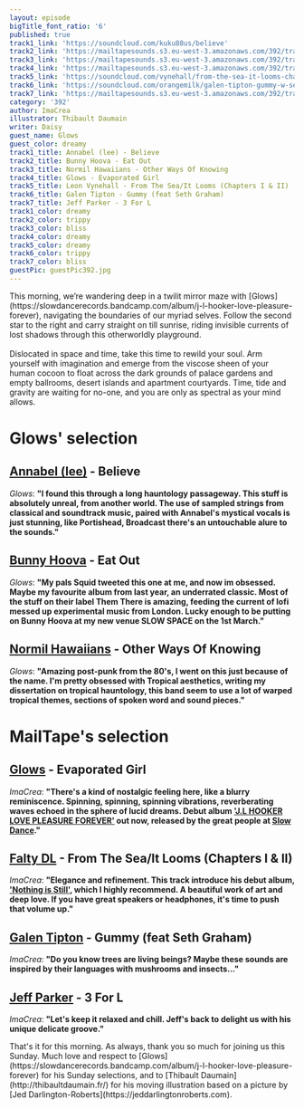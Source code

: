 ```yaml
---
layout: episode
bigTitle_font_ratio: '6'
published: true
track1_link: 'https://soundcloud.com/kuku88us/believe'
track2_link: 'https://mailtapesounds.s3.eu-west-3.amazonaws.com/392/track2.mp3'
track3_link: 'https://mailtapesounds.s3.eu-west-3.amazonaws.com/392/track3.mp3'
track4_link: 'https://mailtapesounds.s3.eu-west-3.amazonaws.com/392/track4.mp3'
track5_link: 'https://soundcloud.com/vynehall/from-the-sea-it-looms-chapters'
track6_link: 'https://soundcloud.com/orangemilk/galen-tipton-gummy-w-seth'
track7_link: 'https://mailtapesounds.s3.eu-west-3.amazonaws.com/392/track7.mp3'
category: '392'
author: ImaCrea
illustrator: Thibault Daumain
writer: Daisy
guest_name: Glows
guest_color: dreamy
track1_title: Annabel (lee) - Believe
track2_title: Bunny Hoova - Eat Out
track3_title: Normil Hawaiians - Other Ways Of Knowing
track4_title: Glows - Evaporated Girl
track5_title: Leon Vynehall - From The Sea/It Looms (Chapters I & II)
track6_title: Galen Tipton - Gummy (feat Seth Graham)
track7_title: Jeff Parker - 3 For L
track1_color: dreamy
track2_color: trippy
track3_color: bliss
track4_color: dreamy
track5_color: dreamy
track6_color: trippy
track7_color: bliss
guestPic: guestPic392.jpg
---
```

<p id="introduction">This morning, we’re wandering deep in a twilit mirror maze with [Glows](https://slowdancerecords.bandcamp.com/album/j-l-hooker-love-pleasure-forever), navigating the boundaries of our myriad selves. Follow the second star to the right and carry straight on till sunrise, riding invisible currents of lost shadows through this otherworldly playground.
<br><br>
Dislocated in space and time, take this time to rewild your soul. Arm yourself with imagination and emerge from the viscose sheen of your human cocoon to float across the dark grounds of palace gardens and empty ballrooms, desert islands and apartment courtyards. Time, tide and gravity are waiting for no-one, and you are only as spectral as your mind allows.
</p>


# Glows' selection

##  [Annabel (lee)](https://annabel-lee.bandcamp.com/album/if-music-presents-by-the-sea-and-other-solitary-places) - Believe
_Glows_: **"**I found this through a long hauntology passageway. This stuff is absolutely unreal, from another world. The use of sampled strings from classical and soundtrack music, paired with Annabel's mystical vocals is just stunning, like Portishead, Broadcast there's an untouchable alure to the sounds.**"**

##  [Bunny Hoova](https://themthere.bandcamp.com/album/longing) - Eat Out
_Glows_: **"**My pals Squid tweeted this one at me, and now im obsessed. Maybe my favourite album from last year, an underrated classic. Most of the stuff on their label Them There is amazing, feeding the current of lofi messed up experimental music from London. Lucky enough to be putting on Bunny Hoova at my new venue SLOW SPACE on the 1st March.**"**

##  [Normil Hawaiians](https://bandcamp.normilhawaiians.com/album/more-wealth-than-money) - Other Ways Of Knowing
_Glows_: **"**Amazing post-punk from the 80's, I went on this just because of the name. I'm pretty obsessed with Tropical aesthetics, writing my dissertation on tropical hauntology, this band seem to use a lot of warped tropical themes, sections of spoken word and sound pieces.**"**


# MailTape's selection

## [Glows](https://soundcloud.com/glowsmusic) - Evaporated Girl
_ImaCrea_: **"**There's a kind of nostalgic feeling here, like a blurry reminiscence. Spinning, spinning, spinning vibrations, reverberating waves echoed in the sphere of lucid dreams. Debut album ['J.L HOOKER LOVE PLEASURE FOREVER'](https://slowdancerecords.bandcamp.com/album/j-l-hooker-love-pleasure-forever) out now, released by the great people at [Slow Dance](http://slowdance.co.uk/).**"**

## [Falty DL](https://faltydl.bandcamp.com/) - From The Sea/It Looms (Chapters I & II)
_ImaCrea_: **"**Elegance and refinement. This track introduce his debut album, ['Nothing is Still'](https://leonvynehall.bandcamp.com/album/nothing-is-still), which I highly recommend. A beautiful work of art and deep love. If you have great speakers or headphones, it's time to push that volume up.**"**

## [Galen Tipton](https://orangemilkrecords.bandcamp.com/album/fake-meat) - Gummy (feat Seth Graham)
_ImaCrea_: **"**Do you know trees are living beings? Maybe these sounds are inspired by their languages with mushrooms and insects...**"**

## [Jeff Parker](https://intlanthem.bandcamp.com/album/suite-for-max-brown) - 3 For L
_ImaCrea_: **"**Let's keep it relaxed and chill. Jeff's back to delight us with his unique delicate groove.**"**


<p id="outroduction"> That's it for this morning. As always, thank you so much for joining us this Sunday. Much love and respect to [Glows](https://slowdancerecords.bandcamp.com/album/j-l-hooker-love-pleasure-forever) for his Sunday selections, and to [Thibault Daumain](http://thibaultdaumain.fr/) for his moving illustration based on a picture by [Jed Darlington-Roberts](https://jeddarlingtonroberts.com).</p>
